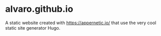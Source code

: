 # alvaro.github.io
A static website created with https://appernetic.io/ that use the very cool static site generator Hugo.
